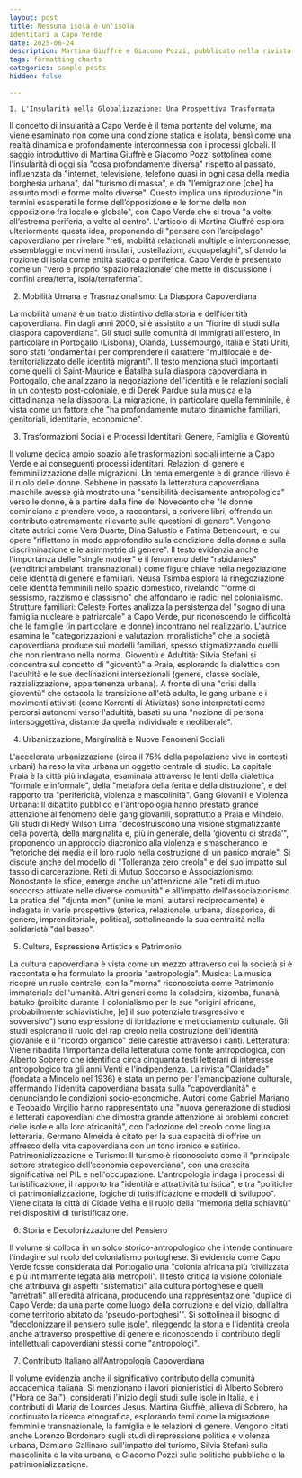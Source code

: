 ```yaml
---
layout: post
title: Nessuna isola è un'isola
identitari a Capo Verde
date: 2025-06-24 
description: Martina Giuffrè e Giacomo Pozzi, pubblicato nella rivista "LARES" (Anno LXXXIX n. 3, Settembre-Dicembre 2023)
tags: formatting charts
categories: sample-posts
hidden: false

---
```


    1. L'Insularità nella Globalizzazione: Una Prospettiva Trasformata

Il concetto di insularità a Capo Verde è il tema portante del volume, ma viene esaminato non come una condizione statica e isolata, bensì come una realtà dinamica e profondamente interconnessa con i processi globali. Il saggio introduttivo di Martina Giuffrè e Giacomo Pozzi sottolinea come l'insularità di oggi sia "cosa profondamente diversa" rispetto al passato, influenzata da "internet, televisione, telefono quasi in ogni casa della media borghesia urbana", dal "turismo di massa", e da "l’emigrazione [che] ha assunto modi e forme molto diverse". Questo implica una riproduzione "in termini esasperati le forme dell’opposizione e le forme della non opposizione fra locale e globale", con Capo Verde che si trova "a volte all’estrema periferia, a volte al centro".
L'articolo di Martina Giuffrè esplora ulteriormente questa idea, proponendo di "pensare con l’arcipelago" capoverdiano per rivelare "reti, mobilità relazionali multiple e interconnesse, assemblaggi e movimenti insulari, costellazioni, acquapelaghi", sfidando la nozione di isola come entità statica o periferica. Capo Verde è presentato come un "vero e proprio ‘spazio relazionale’ che mette in discussione i confini area/terra, isola/terraferma".

2. Mobilità Umana e Trasnazionalismo: La Diaspora Capoverdiana

La mobilità umana è un tratto distintivo della storia e dell'identità capoverdiana. Fin dagli anni 2000, si è assistito a un "fiorire di studi sulla diaspora capoverdiana". Gli studi sulle comunità di immigrati all'estero, in particolare in Portogallo (Lisbona), Olanda, Lussemburgo, Italia e Stati Uniti, sono stati fondamentali per comprendere il carattere "multilocale e de-territorializzato delle identità migranti".
Il testo menziona studi importanti come quelli di Saint-Maurice e Batalha sulla diaspora capoverdiana in Portogallo, che analizzano la negoziazione dell'identità e le relazioni sociali in un contesto post-coloniale, e di Derek Pardue sulla musica e la cittadinanza nella diaspora. La migrazione, in particolare quella femminile, è vista come un fattore che "ha profondamente mutato dinamiche familiari, genitoriali, identitarie, economiche".

3. Trasformazioni Sociali e Processi Identitari: Genere, Famiglia e Gioventù

Il volume dedica ampio spazio alle trasformazioni sociali interne a Capo Verde e ai conseguenti processi identitari.
Relazioni di genere e femminilizzazione delle migrazioni: Un tema emergente e di grande rilievo è il ruolo delle donne. Sebbene in passato la letteratura capoverdiana maschile avesse già mostrato una "sensibilità decisamente antropologica" verso le donne, è a partire dalla fine del Novecento che "le donne cominciano a prendere voce, a raccontarsi, a scrivere libri, offrendo un contributo estremamente rilevante sulle questioni di genere". Vengono citate autrici come Vera Duarte, Dina Salustio e Fatima Bettencourt, le cui opere "riflettono in modo approfondito sulla condizione della donna e sulla discriminazione e le asimmetrie di genere". Il testo evidenzia anche l'importanza delle "single mother" e il fenomeno delle "rabidantes" (venditrici ambulanti transnazionali) come figure chiave nella negoziazione delle identità di genere e familiari. Neusa Tsimba esplora la rinegoziazione delle identità femminili nello spazio domestico, rivelando "forme di sessismo, razzismo e classismo" che affondano le radici nel colonialismo.
Strutture familiari: Celeste Fortes analizza la persistenza del "sogno di una famiglia nucleare e patriarcale" a Capo Verde, pur riconoscendo le difficoltà che le famiglie (in particolare le donne) incontrano nel realizzarlo. L'autrice esamina le "categorizzazioni e valutazioni moralistiche" che la società capoverdiana produce sui modelli familiari, spesso stigmatizzando quelli che non rientrano nella norma.
Gioventù e Adultità: Silvia Stefani si concentra sul concetto di "gioventù" a Praia, esplorando la dialettica con l'adultità e le sue declinazioni intersezionali (genere, classe sociale, razzializzazione, appartenenza urbana). A fronte di una "crisi della gioventù" che ostacola la transizione all'età adulta, le gang urbane e i movimenti attivisti (come Korrenti di Ativiztas) sono interpretati come percorsi autonomi verso l'adultità, basati su una "nozione di persona intersoggettiva, distante da quella individuale e neoliberale".

4. Urbanizzazione, Marginalità e Nuove Fenomeni Sociali

L'accelerata urbanizzazione (circa il 75% della popolazione vive in contesti urbani) ha reso la vita urbana un oggetto centrale di studio. La capitale Praia è la città più indagata, esaminata attraverso le lenti della dialettica "formale e informale", della "metafora della ferita e della distruzione", e del rapporto tra "perifericità, violenza e mascolinità".
Gang Giovanili e Violenza Urbana: Il dibattito pubblico e l'antropologia hanno prestato grande attenzione al fenomeno delle gang giovanili, soprattutto a Praia e Mindelo. Gli studi di Redy Wilson Lima "decostruiscono una visione stigmatizzante della povertà, della marginalità e, più in generale, della ‘gioventù di strada’", proponendo un approccio diacronico alla violenza e smascherando le "retoriche dei media e il loro ruolo nella costruzione di un panico morale". Si discute anche del modello di "Tolleranza zero creola" e del suo impatto sul tasso di carcerazione.
Reti di Mutuo Soccorso e Associazionismo: Nonostante le sfide, emerge anche un'attenzione alle "reti di mutuo soccorso attivate nelle diverse comunità" e all'impatto dell'associazionismo. La pratica del "djunta mon" (unire le mani, aiutarsi reciprocamente) è indagata in varie prospettive (storica, relazionale, urbana, diasporica, di genere, imprenditoriale, politica), sottolineando la sua centralità nella solidarietà "dal basso".

5. Cultura, Espressione Artistica e Patrimonio

La cultura capoverdiana è vista come un mezzo attraverso cui la società si è raccontata e ha formulato la propria "antropologia".
Musica: La musica ricopre un ruolo centrale, con la "morna" riconosciuta come Patrimonio immateriale dell'umanità. Altri generi come la coladeira, kizomba, funanà, batuko (proibito durante il colonialismo per le sue "origini africane, probabilmente schiavistiche, [e] il suo potenziale trasgressivo e sovversivo") sono espressione di ibridazione e meticciamento culturale. Gli studi esplorano il ruolo del rap creolo nella costruzione dell'identità giovanile e il "ricordo organico" delle carestie attraverso i canti.
Letteratura: Viene ribadita l'importanza della letteratura come fonte antropologica, con Alberto Sobrero che identifica circa cinquanta testi letterari di interesse antropologico tra gli anni Venti e l'indipendenza. La rivista "Claridade" (fondata a Mindelo nel 1936) è stata un perno per l'emancipazione culturale, affermando l'identità capoverdiana basata sulla "capoverdianità" e denunciando le condizioni socio-economiche. Autori come Gabriel Mariano e Teobaldo Virgilio hanno rappresentato una "nuova generazione di studiosi e letterati capoverdiani che dimostra grande attenzione ai problemi concreti delle isole e alla loro africanità", con l'adozione del creolo come lingua letteraria. Germano Almeida è citato per la sua capacità di offrire un affresco della vita capoverdiana con un tono ironico e satirico.
Patrimonializzazione e Turismo: Il turismo è riconosciuto come il "principale settore strategico dell’economia capoverdiana", con una crescita significativa nel PIL e nell'occupazione. L'antropologia indaga i processi di turistificazione, il rapporto tra "identità e attrattività turistica", e tra "politiche di patrimonializzazione, logiche di turistificazione e modelli di sviluppo". Viene citata la città di Cidade Velha e il ruolo della "memoria della schiavitù" nei dispositivi di turistificazione.

6. Storia e Decolonizzazione del Pensiero

Il volume si colloca in un solco storico-antropologico che intende continuare l'indagine sul ruolo del colonialismo portoghese. Si evidenzia come Capo Verde fosse considerata dal Portogallo una "colonia africana più ‘civilizzata’ e più intimamente legata alla metropoli". Il testo critica la visione coloniale che attribuiva gli aspetti "sistematici" alla cultura portoghese e quelli "arretrati" all'eredità africana, producendo una rappresentazione "duplice di Capo Verde: da una parte come luogo della corruzione e del vizio, dall’altra come territorio abitato da ‘pseudo-portoghesi’".
Si sottolinea il bisogno di "decolonizzare il pensiero sulle isole", rileggendo la storia e l'identità creola anche attraverso prospettive di genere e riconoscendo il contributo degli intellettuali capoverdiani stessi come "antropologi".

7. Contributo Italiano all'Antropologia Capoverdiana

Il volume evidenzia anche il significativo contributo della comunità accademica italiana. Si menzionano i lavori pionieristici di Alberto Sobrero ("Hora de Bai"), considerati l'inizio degli studi sulle isole in Italia, e i contributi di Maria de Lourdes Jesus. Martina Giuffrè, allieva di Sobrero, ha continuato la ricerca etnografica, esplorando temi come la migrazione femminile transnazionale, la famiglia e le relazioni di genere. Vengono citati anche Lorenzo Bordonaro sugli studi di repressione politica e violenza urbana, Damiano Gallinaro sull'impatto del turismo, Silvia Stefani sulla mascolinità e la vita urbana, e Giacomo Pozzi sulle politiche pubbliche e la patrimonializzazione.
